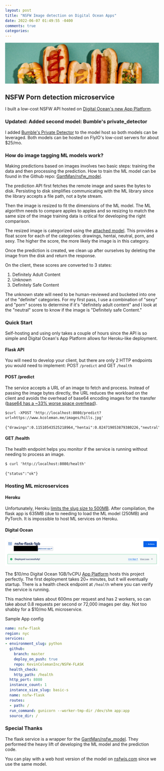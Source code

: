 ```yaml
---
layout: post
title: "NSFW Image detection on Digital Ocean Apps"
date: 2022-06-07 01:49:55 -0400
comments: true
categories: 
---
```


<img src="/images/hot-dogs.jpg" alt="row of hot dogs with various sauces and condiments" title="row of hot dogs with various sauces and condiments" class="banner-img" />

## NSFW Porn detection microservice

I built a low-cost NSFW API hosted on [Digital Ocean's new App Platform](https://docs.digitalocean.com/products/app-platform/).

### Updated: Added second model: Bumble's private_detector

I added [Bumble's Private Detector](https://bumble.com/help/what-is-private-detector) to the model host so both models can be leveraged. Both models can be hosted on FlyIO's low-cost servers for about $25/mo.

### How do image tagging ML models work?

Making predictions based on images involves two basic steps: training the data and then processing the prediction. How to train the ML model can be found in the Github repo: [GantMan/nsfw_model](https://github.com/GantMan/nsfw_model#training-folder-contents).

The prediction API first fetches the remote image and saves the bytes to disk. Persisting to disk simplifies communicating with the ML library since the library accepts a file path, not a byte stream.

Then the image is resized to fit the dimensions of the ML model. The ML algorithm needs to compare apples to apples and so resizing to match the same size of the image training data is critical for developing the right comparison.

The resized image is categorized using the [attached model](https://github.com/KevinColemanInc/NSFW-FLASK/tree/master/mobilenet_v2_140_2240). This provides a float score for each of the categories: drawings, hentai, neutral, porn, and sexy. The higher the score, the more likely the image is in this category.

Once the prediction is created, we clean up after ourselves by deleting the image from the disk and return the response.

On the client, these scores are converted to 3 states:

1. Definitely Adult Content
2. Unknown
3. Definitely Safe Content

The unknown state will need to be human-reviewed and bucketed into one of the "definite" categories. For my first pass, I use a combination of "sexy" and "porn" scores to determine if it's "definitely adult content" and I look at the "neutral" score to know if the image is "Definitely safe Content."

### Quick Start

Self-hosting and using only takes a couple of hours since the API is so simple and Digital Ocean's App Platform allows for Heroku-like deployment.

#### Flask API

You will need to develop your client, but there are only 2 HTTP endpoints you would need to implement: POST `/predict` and GET `/health`

#### POST /predict

The service accepts a URL of an image to fetch and process. Instead of passing the image bytes directly, the URL reduces the workload on the client and avoids the overhead of base64 encoding images for the transfer ([base64 has a ~33% worse space overhead](https://lemire.me/blog/2019/01/30/what-is-the-space-overhead-of-base64-encoding/)).

```
$curl -XPOST 'http://localhost:8080/predict?url=https://www.kcoleman.me/images/hills.jpg'

{"drawings":0.11510543525218964,"hentai":0.024719053879380226,"neutral":0.803202748298645,"porn":0.0172234196215868,"sexy":0.039749305695295334}
```

#### GET /health

The health endpoint helps you monitor if the service is running without needing to process an image.

```
$ curl 'http://localhost:8080/health'

{"status":"ok"}
```

### Hosting ML microservices

#### Heroku

Unfortunately, Heroku [limits the slug size to 500MB](https://devcenter.heroku.com/changelog-items/1145). After compilation, the flask app is 635MB (due to needing to load the ML model (250MB) and PyTorch. It is impossible to host ML services on Heroku.

#### Digital Ocean

<img src="/images/digitalocean-nsfw-flask.png" alt="row of hot dogs with various sauces and condiments" title="row of hot dogs with various sauces and condiments" class="banner-img" />

The $10/mo Digital Ocean 1GB/1vCPU [App Platform](https://docs.digitalocean.com/products/app-platform/) hosts this project perfectly. The first deployment takes 20+ minutes, but it will eventually startup. There is a health check endpoint at `/health` where you can verify the service is running.

This machine takes about 600ms per request and has 2 workers, so can take about 0.8 requests per second or 72,000 images per day. Not too shabby for a $10/mo ML microservice.

Sample App config

```yaml
name: nsfw-flask
region: nyc
services:
- environment_slug: python
  github:
    branch: master
    deploy_on_push: true
    repo: KevinColemanInc/NSFW-FLASK
  health_check:
    http_path: /health
  http_port: 8080
  instance_count: 1
  instance_size_slug: basic-s
  name: nsfw-flask
  routes:
  - path: /
  run_command: gunicorn --worker-tmp-dir /dev/shm app:app
  source_dir: /
```

### Special Thanks

The flask service is a wrapper for the [GantMan/nsfw_model](https://github.com/GantMan/nsfw_model). They performed the heavy lift of developing the ML model and the prediction code.

You can play with a web host version of the model on [nsfwjs.com](https://nsfwjs.com) since we use the same model.
